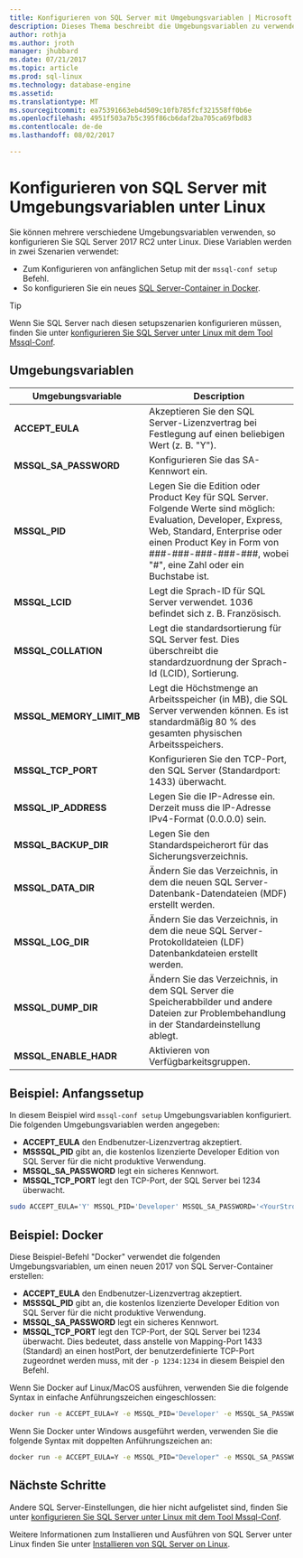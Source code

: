 ```yaml
---
title: Konfigurieren von SQL Server mit Umgebungsvariablen | Microsoft Docs
description: Dieses Thema beschreibt die Umgebungsvariablen zu verwenden, um bestimmte 2017 von SQL Server-Einstellungen unter Linux konfigurieren.
author: rothja
ms.author: jroth
manager: jhubbard
ms.date: 07/21/2017
ms.topic: article
ms.prod: sql-linux
ms.technology: database-engine
ms.assetid: 
ms.translationtype: MT
ms.sourcegitcommit: ea75391663eb4d509c10fb785fcf321558ff0b6e
ms.openlocfilehash: 4951f503a7b5c395f86cb6daf2ba705ca69fbd83
ms.contentlocale: de-de
ms.lasthandoff: 08/02/2017

---
```

# <a name="configure-sql-server-settings-with-environment-variables-on-linux"></a>Konfigurieren von SQL Server mit Umgebungsvariablen unter Linux

Sie können mehrere verschiedene Umgebungsvariablen verwenden, so konfigurieren Sie SQL Server 2017 RC2 unter Linux. Diese Variablen werden in zwei Szenarien verwendet:

- Zum Konfigurieren von anfänglichen Setup mit der `mssql-conf setup` Befehl.
- So konfigurieren Sie ein neues [SQL Server-Container in Docker](quickstart-install-connect-docker.md).

> [!TIP]
> Wenn Sie SQL Server nach diesen setupszenarien konfigurieren müssen, finden Sie unter [konfigurieren Sie SQL Server unter Linux mit dem Tool Mssql-Conf](sql-server-linux-configure-mssql-conf.md).

## <a name="environment-variables"></a>Umgebungsvariablen

| Umgebungsvariable | Description |
|-----|-----|
| **ACCEPT_EULA** | Akzeptieren Sie den SQL Server-Lizenzvertrag bei Festlegung auf einen beliebigen Wert (z. B. "Y"). |
| **MSSQL_SA_PASSWORD** | Konfigurieren Sie das SA-Kennwort ein. |
| **MSSQL_PID** | Legen Sie die Edition oder Product Key für SQL Server. Folgende Werte sind möglich: Evaluation, Developer, Express, Web, Standard, Enterprise oder einen Product Key in Form von ###-###-###-###-###, wobei "#", eine Zahl oder ein Buchstabe ist. |
| **MSSQL_LCID** | Legt die Sprach-ID für SQL Server verwendet. 1036 befindet sich z. B. Französisch. |
| **MSSQL_COLLATION** | Legt die standardsortierung für SQL Server fest. Dies überschreibt die standardzuordnung der Sprach-Id (LCID), Sortierung. |
| **MSSQL_MEMORY_LIMIT_MB** | Legt die Höchstmenge an Arbeitsspeicher (in MB), die SQL Server verwenden können. Es ist standardmäßig 80 % des gesamten physischen Arbeitsspeichers. |
| **MSSQL_TCP_PORT** | Konfigurieren Sie den TCP-Port, den SQL Server (Standardport: 1433) überwacht. |
| **MSSQL_IP_ADDRESS** | Legen Sie die IP-Adresse ein. Derzeit muss die IP-Adresse IPv4-Format (0.0.0.0) sein. |
| **MSSQL_BACKUP_DIR** | Legen Sie den Standardspeicherort für das Sicherungsverzeichnis. |
| **MSSQL_DATA_DIR** | Ändern Sie das Verzeichnis, in dem die neuen SQL Server-Datenbank-Datendateien (MDF) erstellt werden. |
| **MSSQL_LOG_DIR** | Ändern Sie das Verzeichnis, in dem die neue SQL Server-Protokolldateien (LDF) Datenbankdateien erstellt werden. |
| **MSSQL_DUMP_DIR** | Ändern Sie das Verzeichnis, in dem SQL Server die Speicherabbilder und andere Dateien zur Problembehandlung in der Standardeinstellung ablegt. |
| **MSSQL_ENABLE_HADR** | Aktivieren von Verfügbarkeitsgruppen. |

## <a name="example-initial-setup"></a>Beispiel: Anfangssetup

In diesem Beispiel wird `mssql-conf setup` Umgebungsvariablen konfiguriert. Die folgenden Umgebungsvariablen werden angegeben:

- **ACCEPT_EULA** den Endbenutzer-Lizenzvertrag akzeptiert.
- **MSSSQL_PID** gibt an, die kostenlos lizenzierte Developer Edition von SQL Server für die nicht produktive Verwendung.
- **MSSQL_SA_PASSWORD** legt ein sicheres Kennwort.
- **MSSQL_TCP_PORT** legt den TCP-Port, der SQL Server bei 1234 überwacht.

```bash
sudo ACCEPT_EULA='Y' MSSQL_PID='Developer' MSSQL_SA_PASSWORD='<YourStrong!Passw0rd>' MSSQL_TCP_PORT=1234 /opt/mssql/bin/mssql-conf setup
```

## <a name="example-docker"></a>Beispiel: Docker

Diese Beispiel-Befehl "Docker" verwendet die folgenden Umgebungsvariablen, um einen neuen 2017 von SQL Server-Container erstellen:

- **ACCEPT_EULA** den Endbenutzer-Lizenzvertrag akzeptiert.
- **MSSSQL_PID** gibt an, die kostenlos lizenzierte Developer Edition von SQL Server für die nicht produktive Verwendung.
- **MSSQL_SA_PASSWORD** legt ein sicheres Kennwort.
- **MSSQL_TCP_PORT** legt den TCP-Port, der SQL Server bei 1234 überwacht. Dies bedeutet, dass anstelle von Mapping-Port 1433 (Standard) an einen hostPort, der benutzerdefinierte TCP-Port zugeordnet werden muss, mit der `-p 1234:1234` in diesem Beispiel den Befehl.

Wenn Sie Docker auf Linux/MacOS ausführen, verwenden Sie die folgende Syntax in einfache Anführungszeichen eingeschlossen:

```bash
docker run -e ACCEPT_EULA=Y -e MSSQL_PID='Developer' -e MSSQL_SA_PASSWORD='<YourStrong!Passw0rd>' -e MSSQL_TCP_PORT=1234 --cap-add SYS_PTRACE -p 1234:1234 -d microsoft/mssql-server-linux
```

Wenn Sie Docker unter Windows ausgeführt werden, verwenden Sie die folgende Syntax mit doppelten Anführungszeichen an:

```bash
docker run -e ACCEPT_EULA=Y -e MSSQL_PID="Developer" -e MSSQL_SA_PASSWORD="<YourStrong!Passw0rd>" -e MSSQL_TCP_PORT=1234 --cap-add SYS_PTRACE -p 1234:1234 -d microsoft/mssql-server-linux
```

## <a name="next-steps"></a>Nächste Schritte

Andere SQL Server-Einstellungen, die hier nicht aufgelistet sind, finden Sie unter [konfigurieren Sie SQL Server unter Linux mit dem Tool Mssql-Conf](sql-server-linux-configure-mssql-conf.md).

Weitere Informationen zum Installieren und Ausführen von SQL Server unter Linux finden Sie unter [Installieren von SQL Server on Linux](sql-server-linux-setup.md).

